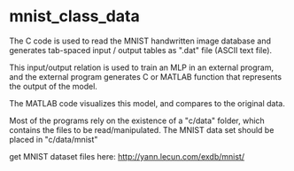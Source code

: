# mnist_class_data

The C code is used to read the MNIST handwritten image database and generates
tab-spaced input / output tables as ".dat" file (ASCII text file).

This input/output relation is used to train an MLP in an external program, and
the external program generates C or MATLAB function that represents the output
of the model.

The MATLAB code visualizes this model, and compares to the original data.

Most of the programs rely on the existence of a "c/data" folder, which contains
the files to be read/manipulated. The MNIST data set should be placed in
"c/data/mnist"

get MNIST dataset files here: http://yann.lecun.com/exdb/mnist/
